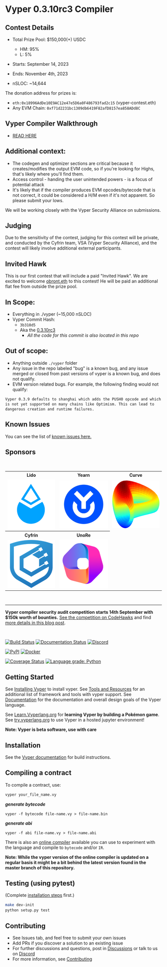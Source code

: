 # Vyper 0.3.10rc3 Compiler

## Contest Details
- Total Prize Pool: $150,000(+) USDC
  - HM: 95%
  - L: 5%

- Starts: September 14, 2023 
- Ends: November 4th, 2023

- nSLOC: ~14,644

The donation address for prizes is:
- `eth:0x18996AdDe10E9AC12e47e5D6a0F486793fad2c15` (vyper-contest.eth)
- Any EVM Chain: `0xf71d2231bc1309db6419F82afD8157ea858ADd8C`

[//]: # (contest-details-open)

## Vyper Compiler Walkthrough

- [READ HERE](https://hackmd.io/@pcaversaccio/how-vyper-compiles-into-bytecode)

## Additional context:
- The codegen and optimizer sections are critical because it creates/modifies the output EVM code, so if you're looking for Highs, that's likely where you'll find them.
- Access control - handing the user unintended powers - is a focus of potential attack
- It's likely that if the compiler produces EVM opcodes/bytecode that is not correct, it could be considered a H/M even if it's not apparent. So please submit your lows. 

We will be working closely with the Vyper Security Alliance on submissions. 

## Judging

Due to the sensitivity of the contest, judging for this contest will be private, and conducted by the Cyfrin team, VSA (Vyper Security Alliance), and the contest will likely involve additional external participants. 

## Invited Hawk

This is our first contest that will include a paid "Invited Hawk". We are excited to welcome [obront.eth](https://twitter.com/zachobront) to this contest! He will be paid an additional flat fee from outside the prize pool. 

[//]: # (contest-details-close)

[//]: # (scope-open)

## In Scope:
- Everything in ./vyper (~15,000 nSLOC)
- Vyper Commit Hash:
  - `3b310d5` 
  - Aka the [0.3.10rc3](https://github.com/vyperlang/vyper/releases/tag/v0.3.10rc3)
    - _All the code for this commit is also located in this repo_


## Out of scope:
- Anything outside `./vyper` folder
- Any issue in the repo labeled "bug" is a known bug, and any issue merged or closed from past versions of vyper is a known bug, and does not qualify. 
- EVM version related bugs. For example, the following finding would not qualify: 
```
Vyper 0.3.9 defaults to shanghai which adds the PUSH0 opcode and which is not yet supported on many chains like Optimism. This can lead to dangerous creation and runtime failures.
```

[//]: # (scope-close)

[//]: # (known-issues-open)

## Known Issues

You can see the list of [known issues here.](https://github.com/Cyfrin/2023-09-vyper-compiler/issues/1)

[//]: # (known-issues-close)

## Sponsors 

<br/>
<table>
  <tr>
    <th align="center">Lido</th>
    <th align="center">Yearn</th>
    <th align="center">Curve</th>
  </tr>
  <tr>
  <td align="center">
      <a href="https://lido.fi/">
        <img src="https://raw.githubusercontent.com/Cyfrin/2023-09-vyper-compiler/main/images/lido.png" alt="" width="300">
      </a>
    </td>
    <td align="center">
      <a href="https://yearn.fi/">
        <img src="https://raw.githubusercontent.com/cyfrin/2023-09-vyper-compiler/main/images/yearn-logo.png" alt="" width="300">
      </a>
    </td>
    <td align="center">
      <a href="https://curve.fi/">
      <img src="https://raw.githubusercontent.com/Cyfrin/2023-09-vyper-compiler/main/images/curve.png" alt="" width="300">
    </a>
    </td>
  </tr>
  <tr>
    <th align="center">Cyfrin</th>
    <th align="center">UnoRe</th>
  </tr>
  <tr>
    <td align="center">
      <a href="https://cyfrin.io/">
      <img src="https://raw.githubusercontent.com/cyfrin/2023-09-vyper-compiler/main/images/cyfrin.png" alt="" width="300">
    </a>
    </td>
    <td>
      <a href="https://unore.io/">
      <img src="https://raw.githubusercontent.com/cyfrin/2023-09-vyper-compiler/main/images/unore.png" alt="" width="300">
    </a>
    </td>
  </tr>
</table>
<br/>

--------------------------------------------------------

**Vyper compiler security audit competition starts 14th September with $150k worth of bounties.** [See the competition on CodeHawks](https://www.codehawks.com/contests/cll5rujmw0001js08menkj7hc) and find [more details in this blog post](https://mirror.xyz/0xBA41A04A14aeaEec79e2D694B21ba5Ab610982f1/WTZ3l3MLhTz9P4avq6JqipN5d4HJNiUY-d8zT0pfmXg).

<img src="https://raw.githubusercontent.com/vyperlang/vyper/master/logo/vyper-logo-transparent.svg?sanitize=true" alt="" width="110">

[![Build Status](https://github.com/vyperlang/vyper/workflows/Test/badge.svg)](https://github.com/vyperlang/vyper/actions/workflows/test.yml)
[![Documentation Status](https://readthedocs.org/projects/vyper/badge/?version=latest)](http://vyper.readthedocs.io/en/latest/?badge=latest "ReadTheDocs")
[![Discord](https://img.shields.io/discord/969926564286459934.svg?label=%23vyper)](https://discord.gg/6tw7PTM7C2)

[![PyPI](https://badge.fury.io/py/vyper.svg)](https://pypi.org/project/vyper "PyPI")
[![Docker](https://img.shields.io/docker/cloud/build/vyperlang/vyper)](https://hub.docker.com/r/vyperlang/vyper "DockerHub")

[![Coverage Status](https://codecov.io/gh/vyperlang/vyper/branch/master/graph/badge.svg)](https://codecov.io/gh/vyperlang/vyper "Codecov")
[![Language grade: Python](https://github.com/vyperlang/vyper/workflows/CodeQL/badge.svg)](https://github.com/vyperlang/vyper/actions/workflows/codeql.yml)

[//]: # (getting-started-open)

## Getting Started
See [Installing Vyper](http://vyper.readthedocs.io/en/latest/installing-vyper.html) to install vyper.
See [Tools and Resources](https://github.com/vyperlang/vyper/wiki/Vyper-tools-and-resources) for an additional list of framework and tools with vyper support.
See [Documentation](http://vyper.readthedocs.io/en/latest/index.html) for the documentation and overall design goals of the Vyper language.

See [Learn.Vyperlang.org](https://learn.vyperlang.org/) for **learning Vyper by building a Pokémon game**.
See [try.vyperlang.org](https://try.vyperlang.org/) to use Vyper in a hosted jupyter environment!

**Note: Vyper is beta software, use with care**

## Installation
See the [Vyper documentation](https://vyper.readthedocs.io/en/latest/installing-vyper.html)
for build instructions.

## Compiling a contract
To compile a contract, use:
```bash
vyper your_file_name.vy
```
***generate bytecode***

    vyper -f bytecode file-name.vy > file-name.bin

***generate abi***

    vyper -f abi file-name.vy > file-name.abi

There is also an [online compiler](https://vyper.online/) available you can use to experiment with
the language and compile to ``bytecode`` and/or ``IR``.

**Note: While the vyper version of the online compiler is updated on a regular basis it might
be a bit behind the latest version found in the master branch of this repository.**

## Testing (using pytest)

(Complete [installation steps](https://vyper.readthedocs.io/en/latest/installing-vyper.html) first.)

```bash
make dev-init
python setup.py test
```

[//]: # (getting-started-close)

## Contributing
* See Issues tab, and feel free to submit your own issues
* Add PRs if you discover a solution to an existing issue
* For further discussions and questions, post in [Discussions](https://github.com/vyperlang/vyper/discussions) or talk to us on [Discord](https://discord.gg/6tw7PTM7C2)
* For more information, see [Contributing](http://vyper.readthedocs.io/en/latest/contributing.html)
